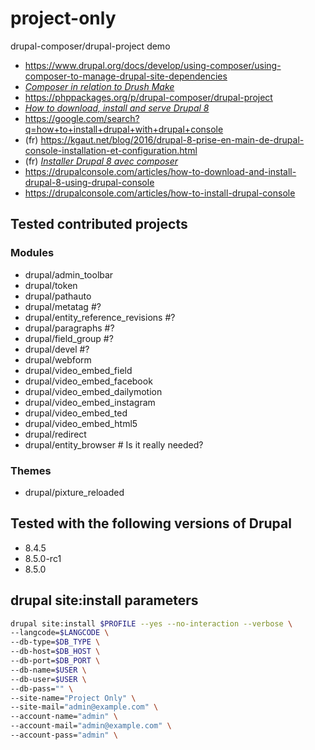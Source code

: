 # project-only
drupal-composer/drupal-project demo

* https://www.drupal.org/docs/develop/using-composer/using-composer-to-manage-drupal-site-dependencies
* [*Composer in relation to Drush Make*](https://www.drupal.org/node/2471553)
* https://phppackages.org/p/drupal-composer/drupal-project
* [*How to download, install and serve Drupal 8*](https://hechoendrupal.gitbooks.io/drupal-console/content/en/using/how-to-download-install-and-serve-drupal8.html)
* https://google.com/search?q=how+to+install+drupal+with+drupal+console
* (fr) https://kgaut.net/blog/2016/drupal-8-prise-en-main-de-drupal-console-installation-et-configuration.html
* (fr) [*Installer Drupal 8 avec composer*](https://kgaut.net/blog/2015/installer-drupal-8-avec-composer.html)
* https://drupalconsole.com/articles/how-to-download-and-install-drupal-8-using-drupal-console
* https://drupalconsole.com/articles/how-to-install-drupal-console

## Tested contributed projects
### Modules
* drupal/admin_toolbar
* drupal/token
* drupal/pathauto
* drupal/metatag #?
* drupal/entity_reference_revisions #?
* drupal/paragraphs #?
* drupal/field_group #?
* drupal/devel #?
* drupal/webform
* drupal/video_embed_field
* drupal/video_embed_facebook
* drupal/video_embed_dailymotion
* drupal/video_embed_instagram
* drupal/video_embed_ted
* drupal/video_embed_html5
* drupal/redirect
* drupal/entity_browser # Is it really needed?

### Themes
* drupal/pixture_reloaded

## Tested with the following versions of Drupal
* 8.4.5
* 8.5.0-rc1
* 8.5.0

## drupal site:install parameters
```sh
drupal site:install $PROFILE --yes --no-interaction --verbose \
--langcode=$LANGCODE \
--db-type=$DB_TYPE \
--db-host=$DB_HOST \
--db-port=$DB_PORT \
--db-name=$USER \
--db-user=$USER \
--db-pass="" \
--site-name="Project Only" \
--site-mail="admin@example.com" \
--account-name="admin" \
--account-mail="admin@example.com" \
--account-pass="admin" \
```
